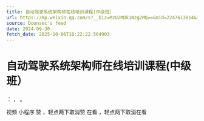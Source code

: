 ```yaml
---
title: 自动驾驶系统架构师在线培训课程(中级班）
url: https://mp.weixin.qq.com/s?__biz=MzU2MDk1Nzg2MQ==&mid=2247613814&idx=2&sn=e3a514e0ad335852b2ea2cf90f8d790d
source: Doonsec's feed
date: 2024-09-30
fetch_date: 2025-10-06T18:22:22.564903
---
```


# 自动驾驶系统架构师在线培训课程(中级班）

：
，
。

视频
小程序
赞
，轻点两下取消赞
在看
，轻点两下取消在看